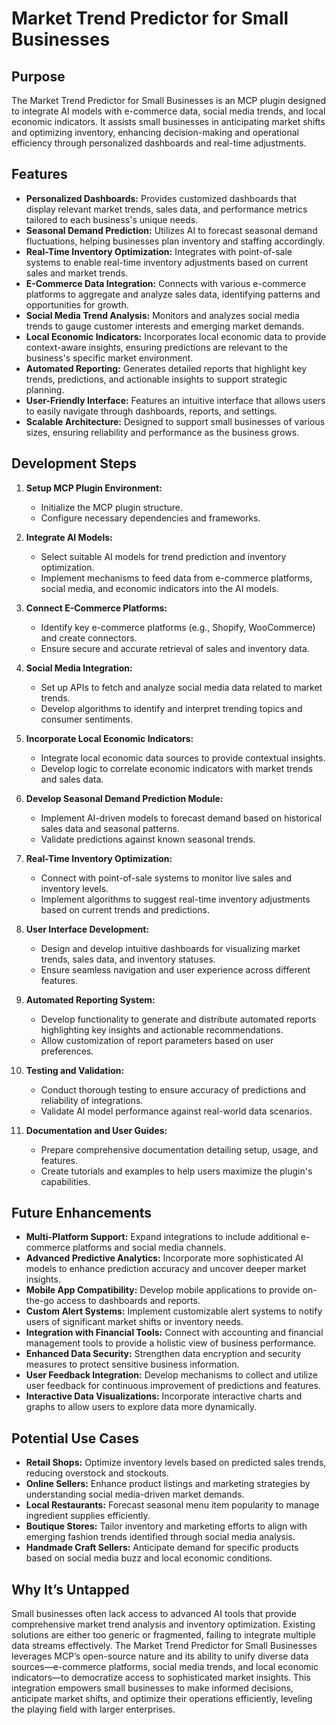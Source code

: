 # Market Trend Predictor for Small Businesses

## Purpose

The Market Trend Predictor for Small Businesses is an MCP plugin designed to integrate AI models with e-commerce data, social media trends, and local economic indicators. It assists small businesses in anticipating market shifts and optimizing inventory, enhancing decision-making and operational efficiency through personalized dashboards and real-time adjustments.

## Features

- **Personalized Dashboards:** Provides customized dashboards that display relevant market trends, sales data, and performance metrics tailored to each business's unique needs.
- **Seasonal Demand Prediction:** Utilizes AI to forecast seasonal demand fluctuations, helping businesses plan inventory and staffing accordingly.
- **Real-Time Inventory Optimization:** Integrates with point-of-sale systems to enable real-time inventory adjustments based on current sales and market trends.
- **E-Commerce Data Integration:** Connects with various e-commerce platforms to aggregate and analyze sales data, identifying patterns and opportunities for growth.
- **Social Media Trend Analysis:** Monitors and analyzes social media trends to gauge customer interests and emerging market demands.
- **Local Economic Indicators:** Incorporates local economic data to provide context-aware insights, ensuring predictions are relevant to the business's specific market environment.
- **Automated Reporting:** Generates detailed reports that highlight key trends, predictions, and actionable insights to support strategic planning.
- **User-Friendly Interface:** Features an intuitive interface that allows users to easily navigate through dashboards, reports, and settings.
- **Scalable Architecture:** Designed to support small businesses of various sizes, ensuring reliability and performance as the business grows.

## Development Steps

1. **Setup MCP Plugin Environment:**
   - Initialize the MCP plugin structure.
   - Configure necessary dependencies and frameworks.

2. **Integrate AI Models:**
   - Select suitable AI models for trend prediction and inventory optimization.
   - Implement mechanisms to feed data from e-commerce platforms, social media, and economic indicators into the AI models.

3. **Connect E-Commerce Platforms:**
   - Identify key e-commerce platforms (e.g., Shopify, WooCommerce) and create connectors.
   - Ensure secure and accurate retrieval of sales and inventory data.

4. **Social Media Integration:**
   - Set up APIs to fetch and analyze social media data related to market trends.
   - Develop algorithms to identify and interpret trending topics and consumer sentiments.

5. **Incorporate Local Economic Indicators:**
   - Integrate local economic data sources to provide contextual insights.
   - Develop logic to correlate economic indicators with market trends and sales data.

6. **Develop Seasonal Demand Prediction Module:**
   - Implement AI-driven models to forecast demand based on historical sales data and seasonal patterns.
   - Validate predictions against known seasonal trends.

7. **Real-Time Inventory Optimization:**
   - Connect with point-of-sale systems to monitor live sales and inventory levels.
   - Implement algorithms to suggest real-time inventory adjustments based on current trends and predictions.

8. **User Interface Development:**
   - Design and develop intuitive dashboards for visualizing market trends, sales data, and inventory statuses.
   - Ensure seamless navigation and user experience across different features.

9. **Automated Reporting System:**
   - Develop functionality to generate and distribute automated reports highlighting key insights and actionable recommendations.
   - Allow customization of report parameters based on user preferences.

10. **Testing and Validation:**
    - Conduct thorough testing to ensure accuracy of predictions and reliability of integrations.
    - Validate AI model performance against real-world data scenarios.

11. **Documentation and User Guides:**
    - Prepare comprehensive documentation detailing setup, usage, and features.
    - Create tutorials and examples to help users maximize the plugin's capabilities.

## Future Enhancements

- **Multi-Platform Support:** Expand integrations to include additional e-commerce platforms and social media channels.
- **Advanced Predictive Analytics:** Incorporate more sophisticated AI models to enhance prediction accuracy and uncover deeper market insights.
- **Mobile App Compatibility:** Develop mobile applications to provide on-the-go access to dashboards and reports.
- **Custom Alert Systems:** Implement customizable alert systems to notify users of significant market shifts or inventory needs.
- **Integration with Financial Tools:** Connect with accounting and financial management tools to provide a holistic view of business performance.
- **Enhanced Data Security:** Strengthen data encryption and security measures to protect sensitive business information.
- **User Feedback Integration:** Develop mechanisms to collect and utilize user feedback for continuous improvement of predictions and features.
- **Interactive Data Visualizations:** Incorporate interactive charts and graphs to allow users to explore data more dynamically.

## Potential Use Cases

- **Retail Shops:** Optimize inventory levels based on predicted sales trends, reducing overstock and stockouts.
- **Online Sellers:** Enhance product listings and marketing strategies by understanding social media-driven market demands.
- **Local Restaurants:** Forecast seasonal menu item popularity to manage ingredient supplies efficiently.
- **Boutique Stores:** Tailor inventory and marketing efforts to align with emerging fashion trends identified through social media analysis.
- **Handmade Craft Sellers:** Anticipate demand for specific products based on social media buzz and local economic conditions.

## Why It’s Untapped

Small businesses often lack access to advanced AI tools that provide comprehensive market trend analysis and inventory optimization. Existing solutions are either too generic or fragmented, failing to integrate multiple data streams effectively. The Market Trend Predictor for Small Businesses leverages MCP’s open-source nature and its ability to unify diverse data sources—e-commerce platforms, social media trends, and local economic indicators—to democratize access to sophisticated market insights. This integration empowers small businesses to make informed decisions, anticipate market shifts, and optimize their operations efficiently, leveling the playing field with larger enterprises.
